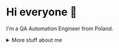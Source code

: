 # Hi everyone :wave:

I'm a QA Automation Engineer from Poland.


<details>
<summary>
  More stuff about me
</summary>

## Quick overview


#### GitHub stats 

[![](https://raw.githubusercontent.com/datguychen/datguychen/master/profile-summary-card-output/dark/0-profile-details.svg)](https://github.com/vn7n24fzkq/github-profile-summary-cards)


### What I do

I'm testing software

## My skills 📜

### Web technologies

- JavaScript
- TypeScript
- Playwright
- Git
- Git Actions

### Languages 🌐

| Language      | Proficiency                                                               |
| ------------- | ------------------------------------------------------------------------- |
| English       | B2                                                                        |
| Polish        | Native language                                                           |

## What I'm currently learning 📚

- Typescript
- Postman
- Playwright

</details>
